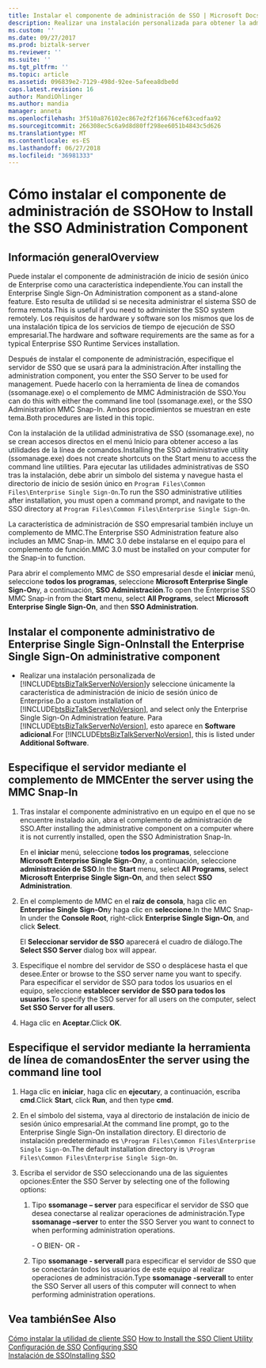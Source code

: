 ```yaml
---
title: Instalar el componente de administración de SSO | Microsoft Docs
description: Realizar una instalación personalizada para obtener la administración de SSO y utilice ssomanage o administración de SSO para escribir el nombre del servidor en BizTalk Server
ms.custom: ''
ms.date: 09/27/2017
ms.prod: biztalk-server
ms.reviewer: ''
ms.suite: ''
ms.tgt_pltfrm: ''
ms.topic: article
ms.assetid: 096839e2-7129-498d-92ee-5afeea8dbe0d
caps.latest.revision: 16
author: MandiOhlinger
ms.author: mandia
manager: anneta
ms.openlocfilehash: 3f510a876102ec867e2f2f16676cef63cedfaa92
ms.sourcegitcommit: 266308ec5c6a9d8d80ff298ee6051b4843c5d626
ms.translationtype: MT
ms.contentlocale: es-ES
ms.lasthandoff: 06/27/2018
ms.locfileid: "36981333"
---
```

# <a name="how-to-install-the-sso-administration-component"></a><span data-ttu-id="ef1a5-103">Cómo instalar el componente de administración de SSO</span><span class="sxs-lookup"><span data-stu-id="ef1a5-103">How to Install the SSO Administration Component</span></span>

## <a name="overview"></a><span data-ttu-id="ef1a5-104">Información general</span><span class="sxs-lookup"><span data-stu-id="ef1a5-104">Overview</span></span>
<span data-ttu-id="ef1a5-105">Puede instalar el componente de administración de inicio de sesión único de Enterprise como una característica independiente.</span><span class="sxs-lookup"><span data-stu-id="ef1a5-105">You can install the Enterprise Single Sign-On Administration component as a stand-alone feature.</span></span> <span data-ttu-id="ef1a5-106">Esto resulta de utilidad si se necesita administrar el sistema SSO de forma remota.</span><span class="sxs-lookup"><span data-stu-id="ef1a5-106">This is useful if you need to administer the SSO system remotely.</span></span> <span data-ttu-id="ef1a5-107">Los requisitos de hardware y software son los mismos que los de una instalación típica de los servicios de tiempo de ejecución de SSO empresarial.</span><span class="sxs-lookup"><span data-stu-id="ef1a5-107">The hardware and software requirements are the same as for a typical Enterprise SSO Runtime Services installation.</span></span>  
  
 <span data-ttu-id="ef1a5-108">Después de instalar el componente de administración, especifique el servidor de SSO que se usará para la administración.</span><span class="sxs-lookup"><span data-stu-id="ef1a5-108">After installing the administration component, you enter the SSO Server to be used for management.</span></span> <span data-ttu-id="ef1a5-109">Puede hacerlo con la herramienta de línea de comandos (ssomanage.exe) o el complemento de MMC Administración de SSO.</span><span class="sxs-lookup"><span data-stu-id="ef1a5-109">You can do this with either the command line tool (ssomanage.exe), or the SSO Administration MMC Snap-In.</span></span> <span data-ttu-id="ef1a5-110">Ambos procedimientos se muestran en este tema.</span><span class="sxs-lookup"><span data-stu-id="ef1a5-110">Both procedures are listed in this topic.</span></span>  
  
 <span data-ttu-id="ef1a5-111">Con la instalación de la utilidad administrativa de SSO (ssomanage.exe), no se crean accesos directos en el menú Inicio para obtener acceso a las utilidades de la línea de comandos.</span><span class="sxs-lookup"><span data-stu-id="ef1a5-111">Installing the SSO administrative utility (ssomanage.exe) does not create shortcuts on the Start menu to access the command line utilities.</span></span> <span data-ttu-id="ef1a5-112">Para ejecutar las utilidades administrativas de SSO tras la instalación, debe abrir un símbolo del sistema y navegue hasta el directorio de inicio de sesión único en `Program Files\Common Files\Enterprise Single Sign-On`.</span><span class="sxs-lookup"><span data-stu-id="ef1a5-112">To run the SSO administrative utilities after installation, you must open a command prompt, and navigate to the SSO directory at `Program Files\Common Files\Enterprise Single Sign-On`.</span></span>  
  
 <span data-ttu-id="ef1a5-113">La característica de administración de SSO empresarial también incluye un complemento de MMC.</span><span class="sxs-lookup"><span data-stu-id="ef1a5-113">The Enterprise SSO Administration feature also includes an MMC Snap-in.</span></span> <span data-ttu-id="ef1a5-114">MMC 3.0 debe instalarse en el equipo para el complemento de función.</span><span class="sxs-lookup"><span data-stu-id="ef1a5-114">MMC 3.0 must be installed on your computer for the Snap-in to function.</span></span>  
  
 <span data-ttu-id="ef1a5-115">Para abrir el complemento MMC de SSO empresarial desde el **iniciar** menú, seleccione **todos los programas**, seleccione **Microsoft Enterprise Single Sign-On**y, a continuación, **SSO Administración**.</span><span class="sxs-lookup"><span data-stu-id="ef1a5-115">To open the Enterprise SSO MMC Snap-in from the **Start** menu, select **All Programs**, select **Microsoft Enterprise Single Sign-On**, and then **SSO Administration**.</span></span>  
  
## <a name="install-the-enterprise-single-sign-on-administrative-component"></a><span data-ttu-id="ef1a5-116">Instalar el componente administrativo de Enterprise Single Sign-On</span><span class="sxs-lookup"><span data-stu-id="ef1a5-116">Install the Enterprise Single Sign-On administrative component</span></span>  
  
- <span data-ttu-id="ef1a5-117">Realizar una instalación personalizada de [!INCLUDE[btsBizTalkServerNoVersion](../includes/btsbiztalkservernoversion-md.md)]y seleccione únicamente la característica de administración de inicio de sesión único de Enterprise.</span><span class="sxs-lookup"><span data-stu-id="ef1a5-117">Do a custom installation of [!INCLUDE[btsBizTalkServerNoVersion](../includes/btsbiztalkservernoversion-md.md)], and select only the Enterprise Single Sign-On Administration feature.</span></span> <span data-ttu-id="ef1a5-118">Para [!INCLUDE[btsBizTalkServerNoVersion](../includes/btsbiztalkservernoversion-md.md)], esto aparece en **Software adicional**.</span><span class="sxs-lookup"><span data-stu-id="ef1a5-118">For [!INCLUDE[btsBizTalkServerNoVersion](../includes/btsbiztalkservernoversion-md.md)], this is listed under **Additional Software**.</span></span>  
  
## <a name="enter-the-server-using-the-mmc-snap-in"></a><span data-ttu-id="ef1a5-119">Especifique el servidor mediante el complemento de MMC</span><span class="sxs-lookup"><span data-stu-id="ef1a5-119">Enter the server using the MMC Snap-In</span></span>  
  
1.  <span data-ttu-id="ef1a5-120">Tras instalar el componente administrativo en un equipo en el que no se encuentre instalado aún, abra el complemento de administración de SSO.</span><span class="sxs-lookup"><span data-stu-id="ef1a5-120">After installing the administrative component on a computer where it is not currently installed, open the SSO Administration Snap-In.</span></span>  
  
     <span data-ttu-id="ef1a5-121">En el **iniciar** menú, seleccione **todos los programas**, seleccione **Microsoft Enterprise Single Sign-On**y, a continuación, seleccione **administración de SSO**.</span><span class="sxs-lookup"><span data-stu-id="ef1a5-121">In the **Start** menu, select **All Programs**, select **Microsoft Enterprise Single Sign-On**, and then select **SSO Administration**.</span></span>  
  
2.  <span data-ttu-id="ef1a5-122">En el complemento de MMC en el **raíz de consola**, haga clic en **Enterprise Single Sign-On**y haga clic en **seleccione**.</span><span class="sxs-lookup"><span data-stu-id="ef1a5-122">In the MMC Snap-In under the **Console Root**, right-click **Enterprise Single Sign-On**, and click **Select**.</span></span>  
  
     <span data-ttu-id="ef1a5-123">El **Seleccionar servidor de SSO** aparecerá el cuadro de diálogo.</span><span class="sxs-lookup"><span data-stu-id="ef1a5-123">The **Select SSO Server** dialog box will appear.</span></span>  
  
3.  <span data-ttu-id="ef1a5-124">Especifique el nombre del servidor de SSO o desplácese hasta el que desee.</span><span class="sxs-lookup"><span data-stu-id="ef1a5-124">Enter or browse to the SSO server name you want to specify.</span></span> <span data-ttu-id="ef1a5-125">Para especificar el servidor de SSO para todos los usuarios en el equipo, seleccione **establecer servidor de SSO para todos los usuarios**.</span><span class="sxs-lookup"><span data-stu-id="ef1a5-125">To specify the SSO server for all users on the computer, select **Set SSO Server for all users**.</span></span>  
  
4.  <span data-ttu-id="ef1a5-126">Haga clic en **Aceptar**.</span><span class="sxs-lookup"><span data-stu-id="ef1a5-126">Click **OK**.</span></span>  
  
## <a name="enter-the-server-using-the-command-line-tool"></a><span data-ttu-id="ef1a5-127">Especifique el servidor mediante la herramienta de línea de comandos</span><span class="sxs-lookup"><span data-stu-id="ef1a5-127">Enter the server using the command line tool</span></span>  
  
1.  <span data-ttu-id="ef1a5-128">Haga clic en **iniciar**, haga clic en **ejecutar**y, a continuación, escriba **cmd**.</span><span class="sxs-lookup"><span data-stu-id="ef1a5-128">Click **Start**, click **Run**, and then type **cmd**.</span></span>  
  
2.  <span data-ttu-id="ef1a5-129">En el símbolo del sistema, vaya al directorio de instalación de inicio de sesión único empresarial.</span><span class="sxs-lookup"><span data-stu-id="ef1a5-129">At the command line prompt, go to the Enterprise Single Sign-On installation directory.</span></span> <span data-ttu-id="ef1a5-130">El directorio de instalación predeterminado es `\Program Files\Common Files\Enterprise Single Sign-On`.</span><span class="sxs-lookup"><span data-stu-id="ef1a5-130">The default installation directory is `\Program Files\Common Files\Enterprise Single Sign-On`.</span></span>  
  
3.  <span data-ttu-id="ef1a5-131">Escriba el servidor de SSO seleccionando una de las siguientes opciones:</span><span class="sxs-lookup"><span data-stu-id="ef1a5-131">Enter the SSO Server by selecting one of the following options:</span></span>  
  
    1.  <span data-ttu-id="ef1a5-132">Tipo **ssomanage – server** para especificar el servidor de SSO que desea conectarse al realizar operaciones de administración.</span><span class="sxs-lookup"><span data-stu-id="ef1a5-132">Type **ssomanage –server** to enter the SSO Server you want to connect to when performing administration operations.</span></span>  
  
         <span data-ttu-id="ef1a5-133">\- O BIEN</span><span class="sxs-lookup"><span data-stu-id="ef1a5-133">\- OR -</span></span>  
  
    2.  <span data-ttu-id="ef1a5-134">Tipo **ssomanage - serverall** para especificar el servidor de SSO que se conectarán todos los usuarios de este equipo al realizar operaciones de administración.</span><span class="sxs-lookup"><span data-stu-id="ef1a5-134">Type **ssomanage -serverall** to enter the SSO Server all users of this computer will connect to when performing administration operations.</span></span>  
  
## <a name="see-also"></a><span data-ttu-id="ef1a5-135">Vea también</span><span class="sxs-lookup"><span data-stu-id="ef1a5-135">See Also</span></span>  
 <span data-ttu-id="ef1a5-136">[Cómo instalar la utilidad de cliente SSO](../core/how-to-install-the-sso-client-utility.md) </span><span class="sxs-lookup"><span data-stu-id="ef1a5-136">[How to Install the SSO Client Utility](../core/how-to-install-the-sso-client-utility.md) </span></span>  
 <span data-ttu-id="ef1a5-137">[Configuración de SSO](../core/configuring-sso.md) </span><span class="sxs-lookup"><span data-stu-id="ef1a5-137">[Configuring SSO](../core/configuring-sso.md) </span></span>  
 [<span data-ttu-id="ef1a5-138">Instalación de SSO</span><span class="sxs-lookup"><span data-stu-id="ef1a5-138">Installing SSO</span></span>](../core/installing-sso.md)
